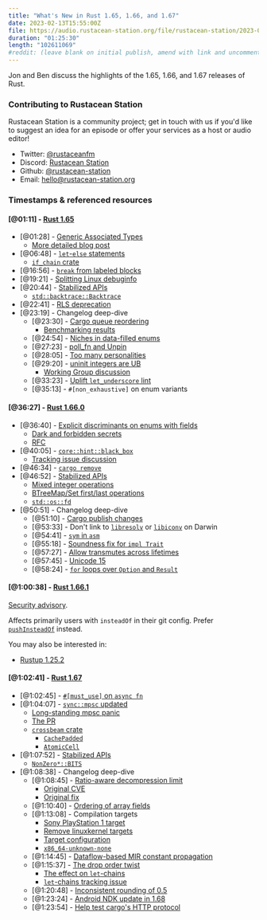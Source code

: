 ```yaml
---
title: "What's New in Rust 1.65, 1.66, and 1.67"
date: 2023-02-13T15:55:00Z
file: https://audio.rustacean-station.org/file/rustacean-station/2023-02-13-rust-1.65-1.66-1.67.mp3
duration: "01:25:30"
length: "102611069"
#reddit: (leave blank on initial publish, amend with link and uncomment this line after Reddit thread has been posted)
---
```


Jon and Ben discuss the highlights of the 1.65, 1.66, and 1.67 releases of Rust.

### Contributing to Rustacean Station

Rustacean Station is a community project; get in touch with us if you'd like to suggest an idea for an episode or offer your services as a host or audio editor!

 - Twitter: [@rustaceanfm](https://twitter.com/rustaceanfm)
 - Discord: [Rustacean Station](https://discord.gg/cHc3Gyc)
 - Github: [@rustacean-station](https://github.com/rustacean-station/)
 - Email: [hello@rustacean-station.org](mailto:hello@rustacean-station.org)

### Timestamps & referenced resources

#### [@01:11] - [Rust 1.65](https://blog.rust-lang.org/2022/11/03/Rust-1.65.0.html)

 - [@01:28] - [Generic Associated Types](https://blog.rust-lang.org/2022/11/03/Rust-1.65.0.html#generic-associated-types-gats)
   - [More detailed blog post](https://blog.rust-lang.org/2022/10/28/gats-stabilization.html)
 - [@06:48] - [`let`-`else` statements](https://blog.rust-lang.org/2022/11/03/Rust-1.65.0.html#let-else-statements)
   - [`if_chain` crate](https://docs.rs/if_chain/latest/if_chain/)
 - [@16:56] - [`break` from labeled blocks](https://blog.rust-lang.org/2022/11/03/Rust-1.65.0.html#break-from-labeled-blocks)
 - [@19:21] - [Splitting Linux debuginfo](https://blog.rust-lang.org/2022/11/03/Rust-1.65.0.html#splitting-linux-debuginfo)
 - [@20:44] - [Stabilized APIs](https://blog.rust-lang.org/2022/11/03/Rust-1.65.0.html#stabilized-apis)
   - [`std::backtrace::Backtrace`](https://doc.rust-lang.org/stable/std/backtrace/struct.Backtrace.html)
 - [@22:41] - [RLS deprecation](https://blog.rust-lang.org/2022/07/01/RLS-deprecation.html)
 - [@23:19] - Changelog deep-dive
   - [@23:30] - [Cargo queue reordering](https://github.com/rust-lang/cargo/pull/11032)
     - [Benchmarking results](https://github.com/lqd/rustc-benchmarking-data/tree/main/experiments/cargo-schedules/pending-queue-sorted)
   - [@24:54] - [Niches in data-filled enums](https://github.com/rust-lang/rust/issues/46213)
   - [@27:23] - [poll_fn and Unpin](https://github.com/rust-lang/rust/pull/102737)
   - [@28:05] - [Too many personalities](https://github.com/rust-lang/rust/issues/102754)
   - [@29:20] - [uninit integers are UB](https://github.com/rust-lang/rust/pull/98919/)
     - [Working Group discussion](https://github.com/rust-lang/unsafe-code-guidelines/issues/71)
   - [@33:23] - [Uplift `let_underscore` lint](https://github.com/rust-lang/rust/pull/97739/)
   - [@35:13] - `#[non_exhaustive]` on enum variants

#### [@36:27] - [Rust 1.66.0](https://blog.rust-lang.org/2022/12/15/Rust-1.66.0.html)

 - [@36:40] - [Explicit discriminants on enums with fields](https://blog.rust-lang.org/2022/12/15/Rust-1.66.0.html#explicit-discriminants-on-enums-with-fields)
   - [Dark and forbidden secrets](https://github.com/rust-lang/rust/issues/81686)
   - [RFC](https://github.com/rust-lang/rfcs/blob/master/text/2363-arbitrary-enum-discriminant.md)
 - [@40:05] - [`core::hint::black_box`](https://blog.rust-lang.org/2022/12/15/Rust-1.66.0.html#corehintblack_box)
   - [Tracking issue discussion](https://github.com/rust-lang/rust/issues/64102)
 - [@46:34] - [`cargo remove`](https://blog.rust-lang.org/2022/12/15/Rust-1.66.0.html#cargo-remove)
 - [@46:52] - [Stabilized APIs](https://blog.rust-lang.org/2022/12/15/Rust-1.66.0.html#stabilized-apis)
   - [Mixed integer operations](https://github.com/rust-lang/rust/issues/87840)
   - [BTreeMap/Set first/last operations](https://github.com/rust-lang/rust/issues/62924)
   - [`std::os::fd`](https://doc.rust-lang.org/stable/std/os/fd/index.html)
 - [@50:51] - Changelog deep-dive
   - [@51:10] - [Cargo publish changes](https://github.com/rust-lang/cargo/blob/master/CHANGELOG.md#cargo-166-2022-12-15)
   - [@53:33] - Don't link to [`libresolv`](https://github.com/rust-lang/rust/pull/102766/) or [`libiconv`](https://github.com/rust-lang/rust/pull/103277/) on Darwin
   - [@54:41] - [`sym` in `asm`](https://github.com/rust-lang/rust/pull/103168/)
   - [@55:18] - [Soundness fix for `impl Trait`](https://github.com/rust-lang/rust/issues/84305)
   - [@57:27] - [Allow transmutes across lifetimes](https://github.com/rust-lang/rust/pull/101520/)
   - [@57:45] - [Unicode 15](https://blog.unicode.org/2022/09/announcing-unicode-standard-version-150.html)
   - [@58:24] - [`for` loops over `Option` and `Result`](https://github.com/rust-lang/rust/pull/99696/)

#### [@1:00:38] - [Rust 1.66.1](https://blog.rust-lang.org/2023/01/10/Rust-1.66.1.html)

[Security advisory](https://blog.rust-lang.org/2023/01/10/cve-2022-46176.html).

Affects primarily users with `insteadOf` in their git config. Prefer
[`pushInsteadOf`](https://git-scm.com/docs/git-config#Documentation/git-config.txt-urlltbasegtpushInsteadOf)
instead.

You may also be interested in:

 - [Rustup 1.25.2](https://blog.rust-lang.org/2023/02/01/Rustup-1.25.2.html)

#### [@1:02:41] - [Rust 1.67](https://blog.rust-lang.org/2023/01/26/Rust-1.67.0.html)

 - [@1:02:45] - [`#[must_use]` on `async fn`](https://blog.rust-lang.org/2023/01/26/Rust-1.67.0.html#must_use-effective-on-async-fn)
 - [@1:04:07] - [`sync::mpsc` updated](https://blog.rust-lang.org/2023/01/26/Rust-1.67.0.html#stdsyncmpsc-implementation-updated)
   - [Long-standing mpsc panic](https://github.com/rust-lang/rust/issues/39364)
   - [The PR](https://github.com/rust-lang/rust/pull/935630)
   - [`crossbeam` crate](https://docs.rs/crossbeam/latest/crossbeam/)
     - [`CachePadded`](https://docs.rs/crossbeam/0.8.2/crossbeam/utils/struct.CachePadded.html)
     - [`AtomicCell`](https://docs.rs/crossbeam/0.8.2/crossbeam/atomic/struct.AtomicCell.html)
 - [@1:07:52] - [Stabilized APIs](https://blog.rust-lang.org/2023/01/26/Rust-1.67.0.html#stabilized-apis)
   - [`NonZero*::BITS`](https://doc.rust-lang.org/stable/std/num/struct.NonZeroU32.html#associatedconstant.BITS)
 - [@1:08:38] - Changelog deep-dive
   - [@1:08:45] - [Ratio-aware decompression limit](https://github.com/rust-lang/cargo/pull/11337)
     - [Original CVE](https://blog.rust-lang.org/2022/09/14/cargo-cves.html#disk-space-exhaustion-cve-2022-36114)
     - [Original fix](https://github.com/rust-lang/cargo/pull/11089)
   - [@1:10:40] - [Ordering of array fields](https://github.com/rust-lang/rust/pull/102750/)
   - [@1:13:08] - Compilation targets
     - [Sony PlayStation 1 target](https://github.com/rust-lang/rust/pull/102689/)
     - [Remove linuxkernel targets](https://github.com/rust-lang/rust/pull/104015/)
     - [Target configuration](https://doc.rust-lang.org/nightly/nightly-rustc/rustc_target/spec/struct.Target.html)
     - [`x86_64-unknown-none`](https://doc.rust-lang.org/rustc/platform-support/x86_64-unknown-none.html)
   - [@1:14:45] - [Dataflow-based MIR constant propagation](https://github.com/rust-lang/rust/pull/101168/)
   - [@1:15:37] - [The drop order twist](https://github.com/rust-lang/rust/pull/103293/)
     - [The effect on `let`-chains](https://github.com/rust-lang/rust/issues/100513#issuecomment-1279908873)
     - [`let`-chains tracking issue](https://github.com/rust-lang/rust/issues/53667)
   - [@1:20:48] - [Inconsistent rounding of 0.5](https://github.com/rust-lang/rust/pull/102935/)
   - [@1:23:24] - [Android NDK update in 1.68](https://blog.rust-lang.org/2023/01/09/android-ndk-update-r25.html)
   - [@1:23:54] - [Help test cargo's HTTP protocol](https://blog.rust-lang.org/inside-rust/2023/01/30/cargo-sparse-protocol.html)
